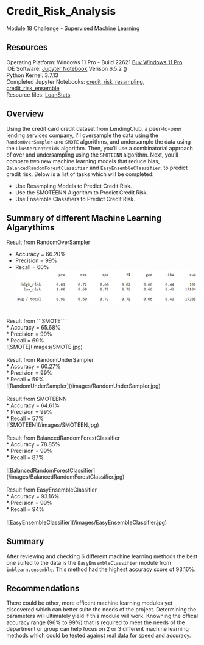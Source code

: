 # Credit_Risk_Analysis
Module 18 Challenge - Supervised Machine Learning

## Resources
Operating Platform: Windows 11 Pro - Build 22621 [Buy Windows 11 Pro](https://www.microsoft.com/en-us/d/windows-11-pro/dg7gmgf0d8h4?rtc=1)</br>
IDE Software: [Jupyter Notebook](https://jupyter.org/) Verison 6.5.2 ()</br>
Python Kernel: 3.7.13</br>
Completed Jupyter Notebooks: [credit_risk_resampling](credit_risk_resampling.ipynb), [credit_risk_ensemble](credit_risk_ensemble.ipynb)</br>
Resource files: [LoanStats](/Resources/LoanStats_2019Q1.csv)

## Overview
Using the credit card credit dataset from LendingClub, a peer-to-peer lending services company, I'll oversample the data using the ```RandomOverSampler``` and ```SMOTE``` algorithms, and undersample the data using the ```ClusterCentroids``` algorithm. Then, you’ll use a combinatorial approach of over and undersampling using the ```SMOTEENN``` algorithm. Next, you’ll compare two new machine learning models that reduce bias, ```BalancedRandomForestClassifier``` and ```EasyEnsembleClassifier```, to predict credit risk.
Below is a list of tasks which will be completed: 
* Use Resampling Models to Predict Credit Risk.
* Use the SMOTEENN Algorithm to Predict Credit Risk.
* Use Ensemble Classifiers to Predict Credit Risk.

## Summary of different Machine Learning Algarythims
Result from RandomOverSampler</br>
* Accuracy = 66.20%</br>
* Precision = 99%</br>
* Recall = 60%</br>
![RandomOverSampler](/images/RandomOverSampler.jpg)</br>
</br>
Result from ```SMOTE```</br>
* Accuracy = 65.68%</br>
* Precision = 99%</br>
* Recall = 69%</br>
![SMOTE](images/SMOTE.jpg)</br>
</br>
Result from RandomUnderSampler</br>
* Accuracy = 60.27%</br>
* Precision = 99%</br>
* Recall = 59%</br>
![RandomUnderSampler](/images/RandomUnderSampler.jpg)</br>
</br>
Result from SMOTEENN</br>
* Accuracy = 64.61%</br>
* Precision = 99%</br>
* Recall = 57%</br>
![SMOTEEN](/images/SMOTEEN.jpg)</br>
</br>
Result from BalancedRandomForestClassifier</br>
* Accuracy = 78.85%</br>
* Precision = 99%</br>
* Recall = 87%</br>
</br>![BalancedRandomForestClassifier](/images/BalancedRandomForestClassifier.jpg)</br>
</br>
Result from EasyEnsembleClassifier</br>
* Accuracy = 93.16%</br>
* Precision = 99%</br>
* Recall = 94%</br>
</br>![EasyEnsembleClassifier](/images/EasyEnsembleClassifier.jpg)</br>

## Summary 
After reviewing and checking 6 different machine learning methods the best one suited to the data is the ```EasyEnsembleClassifier``` module from ```imblearn.ensemble```. This method had the highest accuracy score of 93.16%. 

## Recommendations
There could be other, more efficent machine learning modules yet discovered which can better suite the needs of the project. Determining the parameters will ultimately yield if this module will work. Knowning the offical accuracy range (96% to 99%) that is required to meet the needs of the department or group can help focus on 2 or 3 different machine learning methods which could be tested against real data for speed and accuracy. 
